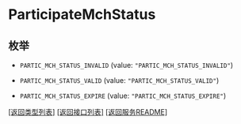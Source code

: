 # ParticipateMchStatus

## 枚举


* `PARTIC_MCH_STATUS_INVALID` (value: `"PARTIC_MCH_STATUS_INVALID"`)

* `PARTIC_MCH_STATUS_VALID` (value: `"PARTIC_MCH_STATUS_VALID"`)

* `PARTIC_MCH_STATUS_EXPIRE` (value: `"PARTIC_MCH_STATUS_EXPIRE"`)


[\[返回类型列表\]](README.md#类型列表)
[\[返回接口列表\]](README.md#接口列表)
[\[返回服务README\]](README.md)


